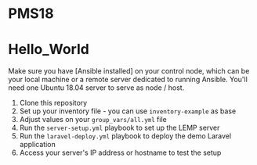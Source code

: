 # PMS18
# Hello_World

Make sure you have [Ansible installed] on your control node, which can be your local machine or a remote server dedicated to running Ansible.
You'll need one Ubuntu 18.04 server to serve as node / host.

1. Clone this repository
2. Set up your inventory file - you can use `inventory-example` as base
3. Adjust values on your `group_vars/all.yml` file
4. Run the `server-setup.yml` playbook to set up the LEMP server
5. Run the `laravel-deploy.yml` playbook to deploy the demo Laravel application
6. Access your server's IP address or hostname to test the setup


